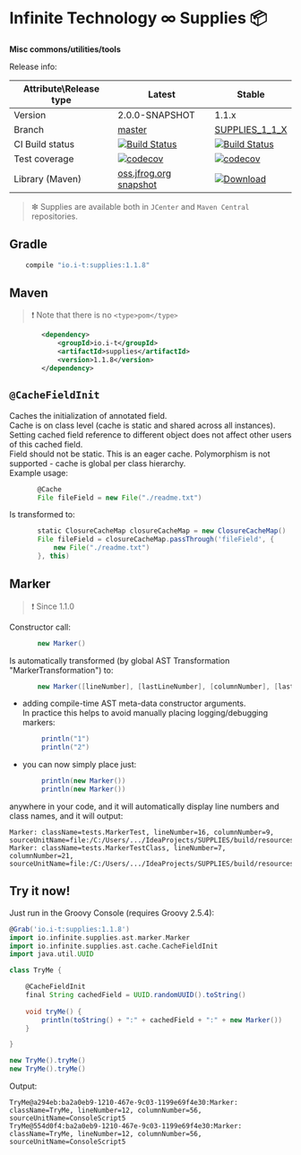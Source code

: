 # Infinite Technology ∞ Supplies 📦

**Misc commons/utilities/tools**

Release info:

|Attribute\Release type|Latest|Stable|
|----------------------|------|------|
|Version|2.0.0-SNAPSHOT|1.1.x|
|Branch|[master](https://github.com/INFINITE-TECHNOLOGY/SUPPLIES)|[SUPPLIES_1_1_X](https://github.com/INFINITE-TECHNOLOGY/SUPPLIES/tree/SUPPLIES_1_1_X)|
|CI Build status|[![Build Status](https://travis-ci.com/INFINITE-TECHNOLOGY/SUPPLIES.svg?branch=master)](https://travis-ci.com/INFINITE-TECHNOLOGY/SUPPLIES)|[![Build Status](https://travis-ci.com/INFINITE-TECHNOLOGY/SUPPLIES.svg?branch=SUPPLIES_1_1_X)](https://travis-ci.com/INFINITE-TECHNOLOGY/SUPPLIES)|
|Test coverage|[![codecov](https://codecov.io/gh/INFINITE-TECHNOLOGY/SUPPLIES/branch/master/graphs/badge.svg)](https://codecov.io/gh/INFINITE-TECHNOLOGY/SUPPLIES/branch/master/graphs)|[![codecov](https://codecov.io/gh/INFINITE-TECHNOLOGY/SUPPLIES/branch/SUPPLIES_1_1_X/graphs/badge.svg)](https://codecov.io/gh/INFINITE-TECHNOLOGY/SUPPLIES/branch/SUPPLIES_1_1_X/graphs)|
|Library (Maven)|[oss.jfrog.org snapshot](https://oss.jfrog.org/artifactory/webapp/#/artifacts/browse/tree/General/oss-snapshot-local/io/infinite/supplies/2.0.0-SNAPSHOT)|[ ![Download](https://api.bintray.com/packages/infinite-technology/m2/supplies/images/download.svg) ](https://bintray.com/infinite-technology/m2/supplies/_latestVersion)|

> ❇ Supplies are available both in `JCenter` and `Maven Central` repositories.

## Gradle

```groovy
    compile "io.i-t:supplies:1.1.8"
```

## Maven

> ❗ Note that there is no `<type>pom</type>`

```xml
        <dependency>
            <groupId>io.i-t</groupId>
            <artifactId>supplies</artifactId>
            <version>1.1.8</version>
        </dependency>
```

## `@CacheFieldInit`

Caches the initialization of annotated field.  
Cache is on class level (cache is static and shared across all instances).  
Setting cached field reference to different object does not affect other users of this cached field.  
Field should not be static. This is an eager cache. Polymorphism is not supported - cache is global per class hierarchy.  
Example usage:
```groovy
       @Cache
       File fileField = new File("./readme.txt")
```
Is transformed to:
```groovy
       static ClosureCacheMap closureCacheMap = new ClosureCacheMap()
       File fileField = closureCacheMap.passThrough('fileField', {
           new File("./readme.txt")
       }, this)
```

## Marker

> ❗ Since 1.1.0

Constructor call:  
```groovy
       new Marker()
```
Is automatically transformed (by global AST Transformation "MarkerTransformation") to:  
```groovy
       new Marker([lineNumber], [lastLineNumber], [columnNumber], [lastColumnNumber], [className], [sourceUnitName])
```
- adding compile-time AST meta-data constructor arguments.  
In practice this helps to avoid manually placing logging/debugging markers:  
```groovy
        println("1")
        println("2")
```
- you can now simply place just:
```groovy
        println(new Marker())
        println(new Marker())
```    
anywhere in your code, and it will automatically display line numbers and class names, and it will output:
```
Marker: className=tests.MarkerTest, lineNumber=16, columnNumber=9, sourceUnitName=file:/C:/Users/.../IdeaProjects/SUPPLIES/build/resources/test/tests/MarkerTest.groovy
Marker: className=tests.MarkerTestClass, lineNumber=7, columnNumber=21, sourceUnitName=file:/C:/Users/.../IdeaProjects/SUPPLIES/build/resources/test/tests/MarkerTest.groovy
```

## Try it now!

Just run in the Groovy Console (requires Groovy 2.5.4):

```groovy
@Grab('io.i-t:supplies:1.1.8')
import io.infinite.supplies.ast.marker.Marker
import io.infinite.supplies.ast.cache.CacheFieldInit
import java.util.UUID

class TryMe {

    @CacheFieldInit
    final String cachedField = UUID.randomUUID().toString()
    
    void tryMe() {
        println(toString() + ":" + cachedField + ":" + new Marker())
    }

}

new TryMe().tryMe()
new TryMe().tryMe()
```

Output:

```
TryMe@a294eb:ba2a0eb9-1210-467e-9c03-1199e69f4e30:Marker: className=TryMe, lineNumber=12, columnNumber=56, sourceUnitName=ConsoleScript5
TryMe@554d0f4:ba2a0eb9-1210-467e-9c03-1199e69f4e30:Marker: className=TryMe, lineNumber=12, columnNumber=56, sourceUnitName=ConsoleScript5
```
